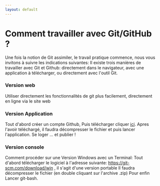 ```yaml
---
layout: default
---
```


<h1> Comment travailler avec Git/GitHub ? </h1>

Une fois la notion de Git assimiler, le travail pratique commence, nous vous invitons à suivre les indications suivantes:
Il existe trois manières de travailler avec Git et Github: directement dans le navigateur, avec une application à télécharger, ou directement avec l'outil Git.

<h3> Version web </h3>

Utiliser directement les fonctionnalités de git plus facilement, directement en ligne  via le site web

<h3> Version Application </h3>

Tout d'abord créer un compte Github, 
Puis télécharger  cliquer <a href="https://desktop.github.com/"> ici</a>.
Apres l'avoir téléchargé, il faudra décompresser le fichier et puis lancer l'application.
Se loger ... et publier !

<h3> Version console </h3>

Comment procéder sur une Version Windows avec un Terminal:
Tout d'abord télécharger le logiciel à l'adresse suivante: <a href="https://git-scm.com/download/win"> https://git-scm.com/download/win</a> , il s'agit d'une version portable
Il faudra décompresser le fichier (en double cliquant sur l'archive .zip)
Pour enfin Lancer git-bash.
